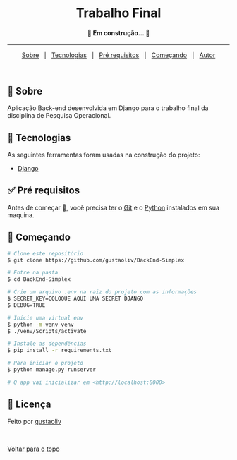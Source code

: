 <h1 align="center">Trabalho Final</h1>



<!-- Status -->

<h4 align="center"> 
	🚧  Em construção...  🚧
</h4> 

<hr>

<p align="center">
  <a href="#dart-sobre">Sobre</a> &#xa0; | &#xa0; 
  <a href="#rocket-tecnologias">Tecnologias</a> &#xa0; | &#xa0;
  <a href="#white_check_mark-pré-requisitos">Pré requisitos</a> &#xa0; | &#xa0;
  <a href="#checkered_flag-começando">Começando</a> &#xa0; | &#xa0;
  <a href="https://github.com/gustaoliv" target="_blank">Autor</a>
</p>

<br>

## :dart: Sobre ##

Aplicação Back-end desenvolvida em Django para o trabalho final da disciplina de Pesquisa Operacional.


## :rocket: Tecnologias ##

As seguintes ferramentas foram usadas na construção do projeto:

- [Django](https://www.djangoproject.com/)


## :white_check_mark: Pré requisitos ##

Antes de começar :checkered_flag:, você precisa ter o [Git](https://git-scm.com) e o [Python](https://www.python.org/) instalados em sua maquina.

## :checkered_flag: Começando ##

```bash
# Clone este repositório
$ git clone https://github.com/gustaoliv/BackEnd-Simplex

# Entre na pasta
$ cd BackEnd-Simplex

# Crie um arquivo .env na raiz do projeto com as informações
$ SECRET_KEY=COLOQUE AQUI UMA SECRET DJANGO
$ DEBUG=TRUE

# Inicie uma virtual env
$ python -m venv venv
$ ./venv/Scripts/activate

# Instale as dependências
$ pip install -r requirements.txt

# Para iniciar o projeto
$ python manage.py runserver

# O app vai inicializar em <http://localhost:8000>
```

## :memo: Licença ##

Feito por <a href="https://github.com/gustaoliv" target="_blank">gustaoliv</a>

&#xa0;

<a href="#top">Voltar para o topo</a>

